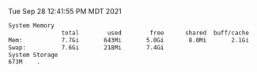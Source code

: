 Tue Sep 28 12:41:55 PM MDT 2021
```bash
System Memory
               total        used        free      shared  buff/cache   available
Mem:           7.7Gi       643Mi       5.0Gi       8.0Mi       2.1Gi       6.6Gi
Swap:          7.6Gi       218Mi       7.4Gi
System Storage
673M	.
```
